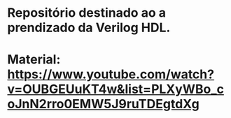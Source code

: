 # Repositório destinado ao a prendizado da Verilog HDL.

# Material: https://www.youtube.com/watch?v=OUBGEUuKT4w&list=PLXyWBo_coJnN2rro0EMW5J9ruTDEgtdXg
